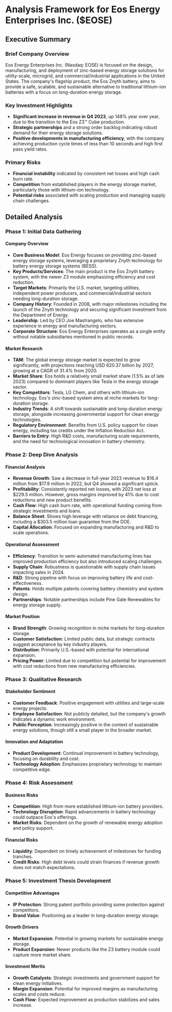 # Analysis Framework for Eos Energy Enterprises Inc. ($EOSE)

## Executive Summary

### Brief Company Overview
Eos Energy Enterprises Inc. (Nasdaq: EOSE) is focused on the design, manufacturing, and deployment of zinc-based energy storage solutions for utility-scale, microgrid, and commercial/industrial applications in the United States. The company's flagship product, the Eos Znyth battery, aims to provide a safe, scalable, and sustainable alternative to traditional lithium-ion batteries with a focus on long-duration energy storage.

### Key Investment Highlights
- **Significant increase in revenue in Q4 2023**, up 148% year over year, due to the transition to the Eos Z3™ Cube production.
- **Strategic partnerships** and a strong order backlog indicating robust demand for their energy storage solutions.
- **Positive developments in manufacturing efficiency**, with the company achieving production cycle times of less than 10 seconds and high first pass yield rates.

### Primary Risks
- **Financial instability** indicated by consistent net losses and high cash burn rate.
- **Competition** from established players in the energy storage market, particularly those with lithium-ion technology.
- **Potential risks** associated with scaling production and managing supply chain challenges.

## Detailed Analysis

### Phase 1: Initial Data Gathering

#### Company Overview
- **Core Business Model**: Eos Energy focuses on providing zinc-based energy storage systems, leveraging a proprietary Znyth technology for battery energy storage systems (BESS).
- **Key Products/Services**: The main product is the Eos Znyth battery system, with the newer Z3 module emphasizing efficiency and cost reduction.
- **Target Markets**: Primarily the U.S. market, targeting utilities, independent power producers, and commercial/industrial sectors needing long-duration storage.
- **Company History**: Founded in 2008, with major milestones including the launch of the Znyth technology and securing significant investment from the Department of Energy.
- **Leadership**: Led by CEO Joe Mastrangelo, who has extensive experience in energy and manufacturing sectors.
- **Corporate Structure**: Eos Energy Enterprises operates as a single entity without notable subsidiaries mentioned in public records.

#### Market Research
- **TAM**: The global energy storage market is expected to grow significantly, with projections reaching USD 620.37 billion by 2027, growing at a CAGR of 31.4% from 2020.
- **Market Share**: Eos holds a relatively small market share (1.5% as of late 2023) compared to dominant players like Tesla in the energy storage sector.
- **Key Competitors**: Tesla, LG Chem, and others with lithium-ion technology. Eos's zinc-based system aims at niche markets for long-duration storage.
- **Industry Trends**: A shift towards sustainable and long-duration energy storage, alongside increasing governmental support for clean energy technologies.
- **Regulatory Environment**: Benefits from U.S. policy support for clean energy, including tax credits under the Inflation Reduction Act.
- **Barriers to Entry**: High R&D costs, manufacturing scale requirements, and the need for technological innovation in battery chemistry.

### Phase 2: Deep Dive Analysis

#### Financial Analysis
- **Revenue Growth**: Saw a decrease in full-year 2023 revenue to $16.4 million from $17.9 million in 2022, but Q4 showed a significant uptick.
- **Profitability**: Consistently reported net losses, with 2023 net loss at $229.5 million. However, gross margins improved by 41% due to cost reductions and new product benefits.
- **Cash Flow**: High cash burn rate, with operational funding coming from strategic investments and loans.
- **Balance Sheet**: Shows high leverage with reliance on debt financing, including a $303.5 million loan guarantee from the DOE.
- **Capital Allocation**: Focused on expanding manufacturing and R&D to scale operations.

#### Operational Assessment
- **Efficiency**: Transition to semi-automated manufacturing lines has improved production efficiency but also introduced scaling challenges.
- **Supply Chain**: Robustness is questionable with supply chain issues impacting sales in 2024.
- **R&D**: Strong pipeline with focus on improving battery life and cost-effectiveness.
- **Patents**: Holds multiple patents covering battery chemistry and system design.
- **Partnerships**: Notable partnerships include Pine Gate Renewables for energy storage supply.

#### Market Position
- **Brand Strength**: Growing recognition in niche markets for long-duration storage.
- **Customer Satisfaction**: Limited public data, but strategic contracts suggest acceptance by key industry players.
- **Distribution**: Primarily U.S.-based with potential for international expansion.
- **Pricing Power**: Limited due to competition but potential for improvement with cost reductions from new manufacturing efficiencies.

### Phase 3: Qualitative Research

#### Stakeholder Sentiment
- **Customer Feedback**: Positive engagement with utilities and large-scale energy projects.
- **Employee Satisfaction**: Not publicly detailed, but the company's growth indicates a dynamic work environment.
- **Public Perception**: Increasingly positive in the context of sustainable energy solutions, though still a small player in the broader market.

#### Innovation and Adaptation
- **Product Development**: Continual improvement in battery technology, focusing on durability and cost.
- **Technology Adoption**: Emphasizes proprietary technology to maintain competitive edge.

### Phase 4: Risk Assessment

#### Business Risks
- **Competition**: High from more established lithium-ion battery providers.
- **Technology Disruption**: Rapid advancements in battery technology could outpace Eos's offerings.
- **Market Risks**: Dependent on the growth of renewable energy adoption and policy support.

#### Financial Risks
- **Liquidity**: Dependent on timely achievement of milestones for funding tranches.
- **Credit Risks**: High debt levels could strain finances if revenue growth does not match expectations.

### Phase 5: Investment Thesis Development

#### Competitive Advantages
- **IP Protection**: Strong patent portfolio providing some protection against competitors.
- **Brand Value**: Positioning as a leader in long-duration energy storage.

#### Growth Drivers
- **Market Expansion**: Potential in growing markets for sustainable energy storage.
- **Product Expansion**: Newer products like the Z3 battery module could capture more market share.

#### Investment Merits
- **Growth Catalysts**: Strategic investments and government support for clean energy initiatives.
- **Margin Expansion**: Potential for improved margins as manufacturing scales and costs reduce.
- **Cash Flow**: Expected improvement as production stabilizes and sales increase.